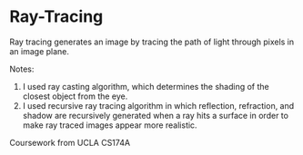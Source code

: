 # Ray-Tracing
Ray tracing generates an image by tracing the path of light through pixels in an image plane. 

Notes:

1. I used ray casting algorithm, which determines the shading of the closest object from the eye.
2. I used recursive ray tracing algorithm in which reflection, refraction, and shadow are recursively generated when a ray hits a surface in order to make ray traced images appear more realistic. 

Coursework from UCLA CS174A
